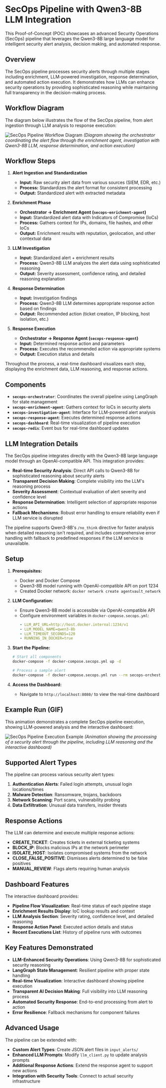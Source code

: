 # SecOps Pipeline with Qwen3-8B LLM Integration

This Proof-of-Concept (POC) showcases an advanced Security Operations (SecOps) pipeline that leverages the Qwen3-8B large language model for intelligent security alert analysis, decision making, and automated response.

## Overview

The SecOps pipeline processes security alerts through multiple stages including enrichment, LLM-powered investigation, response determination, and automated action execution. It demonstrates how LLMs can enhance security operations by providing sophisticated reasoning while maintaining full transparency in the decision-making process.

## Workflow Diagram

The diagram below illustrates the flow of the SecOps pipeline, from alert ingestion through LLM analysis to response execution:

![SecOps Pipeline Workflow Diagram](../assets/images/secopspipe.png)
*(Diagram showing the orchestrator coordinating the alert flow through the enrichment agent, investigation with Qwen3-8B LLM, response determination, and action execution)*

## Workflow Steps

1. **Alert Ingestion and Standardization**
   * **Input:** Raw security alert data from various sources (SIEM, EDR, etc.)
   * **Process:** Standardizes the alert format for consistent processing
   * **Output:** Standardized alert with extracted metadata

2. **Enrichment Phase**
   * **Orchestrator → Enrichment Agent (`secops-enrichment-agent`)**
   * **Input:** Standardized alert data with Indicators of Compromise (IoCs)
   * **Process:** Gathers context for IPs, domains, file hashes, and other IoCs
   * **Output:** Enrichment results with reputation, geolocation, and other contextual data

3. **LLM Investigation**
   * **Input:** Standardized alert + enrichment results
   * **Process:** Qwen3-8B LLM analyzes the alert data using sophisticated reasoning
   * **Output:** Severity assessment, confidence rating, and detailed reasoning explanation

4. **Response Determination**
   * **Input:** Investigation findings
   * **Process:** Qwen3-8B LLM determines appropriate response action based on findings
   * **Output:** Recommended action (ticket creation, IP blocking, host isolation, etc.)

5. **Response Execution**
   * **Orchestrator → Response Agent (`secops-response-agent`)**
   * **Input:** Determined response action and parameters
   * **Process:** Executes the recommended action via appropriate systems
   * **Output:** Execution status and details

Throughout the process, a real-time dashboard visualizes each step, displaying the enrichment data, LLM reasoning, and response actions.

## Components

* **`secops-orchestrator`**: Coordinates the overall pipeline using LangGraph for state management
* **`secops-enrichment-agent`**: Gathers context for IoCs in security alerts
* **`secops-investigation-agent`**: Interface for LLM-powered alert analysis
* **`secops-response-agent`**: Executes determined response actions
* **`secops-dashboard`**: Real-time visualization of pipeline execution
* **`secops-redis`**: Event bus for real-time dashboard updates

## LLM Integration Details

The SecOps pipeline integrates directly with the Qwen3-8B large language model through an OpenAI-compatible API. This integration provides:

* **Real-time Security Analysis**: Direct API calls to Qwen3-8B for sophisticated reasoning about security alerts
* **Transparent Decision Making**: Complete visibility into the LLM's reasoning process
* **Severity Assessment**: Contextual evaluation of alert severity and confidence level
* **Response Determination**: Intelligent selection of appropriate response actions
* **Fallback Mechanisms**: Robust error handling to ensure reliability even if LLM service is disrupted

The pipeline supports Qwen3-8B's `/no_think` directive for faster analysis when detailed reasoning isn't required, and includes comprehensive error handling with fallback to predefined responses if the LLM service is unavailable.

## Setup

1. **Prerequisites:**
   * Docker and Docker Compose
   * Qwen3-8B model running with OpenAI-compatible API on port 1234
   * Created Docker network: `docker network create agentvault_network`

2. **LLM Configuration:**
   * Ensure Qwen3-8B model is accessible via OpenAI-compatible API
   * Configure environment variables in `docker-compose.secops.yml`:
     ```yaml
     - LLM_API_URL=http://host.docker.internal:1234/v1
     - LLM_MODEL_NAME=qwen3-8b
     - LLM_TIMEOUT_SECONDS=120
     - RUNNING_IN_DOCKER=true
     ```

3. **Start the Pipeline:**
   ```bash
   # Start all components
   docker-compose -f docker-compose.secops.yml up -d
   
   # Process a sample alert
   docker-compose -f docker-compose.secops.yml run --rm secops-orchestrator --alert-file /app/input_alerts/sample_alert1.json
   ```

4. **Access the Dashboard:**
   * Navigate to `http://localhost:8080/` to view the real-time dashboard

## Example Run (GIF)

This animation demonstrates a complete SecOps pipeline execution, showing LLM-powered analysis and the interactive dashboard:

![SecOps Pipeline Execution Example](../assets/images/SecOpsPipe.gif)
*(Animation showing the processing of a security alert through the pipeline, including LLM reasoning and the interactive dashboard)*

## Supported Alert Types

The pipeline can process various security alert types:

1. **Authentication Alerts**: Failed login attempts, unusual login locations/times
2. **Malware Detection**: Ransomware, trojans, backdoors
3. **Network Scanning**: Port scans, vulnerability probing
4. **Data Exfiltration**: Unusual data transfers, insider threats

## Response Actions

The LLM can determine and execute multiple response actions:

* **CREATE_TICKET**: Creates tickets in external ticketing systems
* **BLOCK_IP**: Blocks malicious IPs at the network perimeter
* **ISOLATE_HOST**: Isolates compromised systems from the network
* **CLOSE_FALSE_POSITIVE**: Dismisses alerts determined to be false positives
* **MANUAL_REVIEW**: Flags alerts requiring human analysis

## Dashboard Features

The interactive dashboard provides:

* **Pipeline Flow Visualization**: Real-time status of each pipeline stage
* **Enrichment Results Display**: IoC lookup results and context
* **LLM Analysis Section**: Severity rating, confidence level, and detailed reasoning
* **Response Action Panel**: Executed action details and status
* **Recent Executions List**: History of pipeline runs with outcomes

## Key Features Demonstrated

* **LLM-Enhanced Security Operations**: Using Qwen3-8B for sophisticated security reasoning
* **LangGraph State Management**: Resilient pipeline with proper state handling
* **Real-time Visualization**: Interactive dashboard showing pipeline execution
* **Transparent AI Decision Making**: Full visibility into LLM reasoning process
* **Automated Security Response**: End-to-end processing from alert to action
* **Error Resilience**: Fallback mechanisms for component failures

## Advanced Usage

The pipeline can be extended with:

* **Custom Alert Types**: Create JSON alert files in `input_alerts/`
* **Enhanced LLM Prompts**: Modify `llm_client.py` to update analysis prompts
* **Additional Response Actions**: Extend the response agent to support new actions
* **Integration with Security Tools**: Connect to actual security infrastructure
